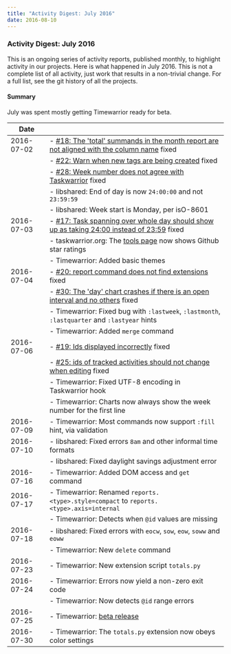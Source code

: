 ```yaml
---
title: "Activity Digest: July 2016"
date: 2016-08-10
---
```


### Activity Digest: July 2016 

This is an ongoing series of activity reports, published monthly, to highlight activity in our projects.
Here is what happened in July 2016. This is not a complete list of all activity, just work that results in a non-trivial change.
For a full list, see the git history of all the projects.

#### Summary

July was spent mostly getting Timewarrior ready for beta.

| Date       |                                                                                                                                                             |
|------------|-------------------------------------------------------------------------------------------------------------------------------------------------------------|
| 2016-07-02 | - [#18: The 'total' summands in the month report are not aligned with the column name](https://github.com/GothenburgBitFactory/timewarrior/issues/18) fixed |
|            | - [#22: Warn when new tags are being created](https://github.com/GothenburgBitFactory/timewarrior/issues/22) fixed                                          |
|            | - [#28: Week number does not agree with Taskwarrior](https://github.com/GothenburgBitFactory/timewarrior/issues/28) fixed                                   |
|            | - libshared: End of day is now `24:00:00` and not `23:59:59`                                                                                                |
|            | - libshared: Week start is Monday, per isO-8601                                                                                                             |
| 2016-07-03 | - [#17: Task spanning over whole day should show up as taking 24:00 instead of 23:59](https://github.com/GothenburgBitFactory/timewarrior/issues/17) fixed  |
|            | - taskwarrior.org: The [tools page](/tools) now shows Github star ratings                                                                                   |
|            | - Timewarrior: Added basic themes                                                                                                                           |
| 2016-07-04 | - [#20: report command does not find extensions](https://github.com/GothenburgBitFactory/timewarrior/issues/20) fixed                                       |
|            | - [#30: The 'day' chart crashes if there is an open interval and no others](https://github.com/GothenburgBitFactory/timewarrior/issues/30) fixed            |
|            | - Timewarrior: Fixed bug with `:lastweek`, `:lastmonth`, `:lastquarter` and `:lastyear` hints                                                               |
|            | - Timewarrior: Added `merge` command                                                                                                                        |
| 2016-07-06 | - [#19: Ids displayed incorrectly](https://github.com/GothenburgBitFactory/timewarrior/issues/19) fixed                                                     |
|            | - [#25: ids of tracked activities should not change when editing](https://github.com/GothenburgBitFactory/timewarrior/issues/25) fixed                      |
|            | - Timewarrior: Fixed UTF-8 encoding in Taskwarrior hook                                                                                                     |
|            | - Timewarrior: Charts now always show the week number for the first line                                                                                    |
| 2016-07-09 | - Timewarrior: Most commands now support `:fill` hint, via validation                                                                                       |
| 2016-07-10 | - libshared: Fixed errors `8am` and other informal time formats                                                                                             |
|            | - libshared: Fixed daylight savings adjustment error                                                                                                        |
| 2016-07-16 | - Timewarrior: Added DOM access and `get` command                                                                                                           |
| 2016-07-17 | - Timewarrior: Renamed `reports.<type>.style=compact` to `reports.<type>.axis=internal`                                                                     |
|            | - Timewarrior: Detects when `@id` values are missing                                                                                                        |
| 2016-07-18 | - libshared: Fixed errors with `eocw`, `sow`, `eow`, `soww` and `eoww`                                                                                      |
|            | - Timewarrior: New `delete` command                                                                                                                         |
| 2016-07-23 | - Timewarrior: New extension script `totals.py`                                                                                                             |
| 2016-07-24 | - Timewarrior: Errors now yield a non-zero exit code                                                                                                        |
|            | - Timewarrior: Now detects `@id` range errors                                                                                                               |
| 2016-07-25 | - Timewarrior: [beta release](/news/news.20160725)                                                                                                          |
| 2016-07-30 | - Timewarrior: The `totals.py` extension now obeys color settings                                                                                           |
